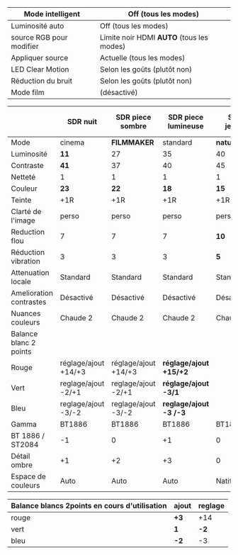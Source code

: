| Mode intelligent         | Off (tous les modes)                        |
| ------------------------ | ------------------------------------------- |
| Luminosité auto          | Off (tous les modes)                        |
| source RGB pour modifier | Limite noir HDMI  **AUTO** (tous les modes) |
| Appliquer source         | Actuelle (tous les modes)                   |
| LED Clear Motion         | Selon les goûts (plutôt non)                |
| Réduction du bruit       | Selon les goûts (plutôt non)                |
| Mode film                | (désactivé)                                 |


|                         | SDR nuit             | SDR piece sombre     | SDR piece lumineuse      | SDR jour jeux/sport | HDR film penombre (nuit) | HDR  film jour Maximum | HDR film jour  Flavored | SDR PS4 jour jeux        |
| ----------------------- | -------------------- | -------------------- | ------------------------ | ------------------- | ------------------------ | ---------------------- | ----------------------- | ------------------------ |
| Mode                    | cinema               | **FILMMAKER**        | standard                 | **naturel**         | cinema                   | **FILMMAKER**          | **FILMMAKER**           | standard                 |
| Luminosité              | **11**               | 27                   | 35                       | 40                  | **35** (32)              | **50**                 | **50**                  | 35                       |
| Contraste               | **41**               | 37                   | 40                       | 45                  | **42**( 37)              | **50**                 | **45**                  | 40                       |
| Netteté                 | 1                    | 1                    | 1                        | 1                   | 0                        | 0                      | 0                       | 1                        |
| Couleur                 | **23**               | **22**               | **18**                   | **15**              | **18** (22)              | 18                     | 18                      | **18**                   |
| Teinte                  | +1R                  | +1R                  | +1R                      | +1R                 | +1R                      | +1R                    | +1R                     | +1R                      |
| Clarté de l'image       | perso                | perso                | perso                    | perso/desactivé     | perso                    | perso                  | perso                   | **auto**                 |
| Reduction flou          | 7                    | 7                    | 7                        | **10**              | 7                        | 7                      | 7                       |                          |
| Réduction vibration     | 3                    | 3                    | 3                        | **5**               | 3                        | 3                      | 3                       |                          |
| Attenuation locale      | Standard             | Standard             | Standard                 | Standard            | **standard**             | **elevé**              | **standard**            | Standard                 |
| Amelioration contrastes | Désactivé            | Désactivé            | Désactivé                | Désactivé           | **bas**                  | **elevé**              | **bas**                 | Désactivé                |
| Nuances couleurs        | Chaude 2             | Chaude 2             | Chaude 2                 | Chaude 2            | Chaude 2                 | Chaude 2               | Chaude 2                | Chaude 2                 |
| Balance blanc 2 points  |                      |                      |                          |                     |                          |                        |                         |                          |
| Rouge                   | réglage/ajout +14/+3 | réglage/ajout +14/+3 | **réglage/ajout +15/+2** |                     | réglage/ajou +7/+1       | réglage/ajout +7/+1    | réglage/ajou +7/+1      | **réglage/ajout +15/+2** |
| Vert                    | reglage/ajout -2/+1  | reglage/ajout -2/+1  | **réglage/ajout -3/1**   |                     | reglage -1               | reglage -1             | reglage -1              | **réglage/ajout -3/1**   |
| Bleu                    | reglage/ajout -3/-2  | reglage/ajout -3/-2  | **reglage/ajout -3 /-3** |                     | ajout -3                 | ajout -3               | ajout -3                | **reglage/ajout 0 /-3**  |
| Gamma                   | BT1886               | BT1886               | BT1886                   | BT1886              | ST2084                   | ST2084                 | ST2084                  | BT1886                   |
| BT 1886 / ST2084        | -1                   | 0                    | +1                       | 0                   | 0                        | **-1**                 | **0**                   | 0                        |
| Détail ombre            | +1                   | +2                   | +3                       | 0                   | **0**                    | **+2**                 | **0**                   | 0                        |
| Espace de couleurs      | Auto                 | Auto                 | Auto                     | Natif grisé         | **auto**                 | **auto**               | auto                    | **auto**                 |

| Balance blancs 2points en cours d'utilisation | ajout  | reglage |
| --------------------------------------------- | ------ | ------- |
| rouge                                         | **+3** | +14     |
| vert                                          | **1**  | **-2**  |
| bleu                                          | **-2** | -3      |

